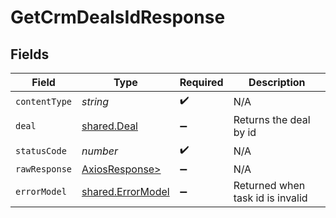 # GetCrmDealsIdResponse


## Fields

| Field                                                    | Type                                                     | Required                                                 | Description                                              |
| -------------------------------------------------------- | -------------------------------------------------------- | -------------------------------------------------------- | -------------------------------------------------------- |
| `contentType`                                            | *string*                                                 | :heavy_check_mark:                                       | N/A                                                      |
| `deal`                                                   | [shared.Deal](../../models/shared/deal.md)               | :heavy_minus_sign:                                       | Returns the deal by id                                   |
| `statusCode`                                             | *number*                                                 | :heavy_check_mark:                                       | N/A                                                      |
| `rawResponse`                                            | [AxiosResponse>](https://axios-http.com/docs/res_schema) | :heavy_minus_sign:                                       | N/A                                                      |
| `errorModel`                                             | [shared.ErrorModel](../../models/shared/errormodel.md)   | :heavy_minus_sign:                                       | Returned when task id is invalid                         |